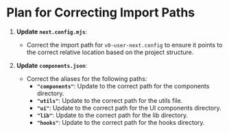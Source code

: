 # Plan for Correcting Import Paths

1. **Update `next.config.mjs`**:
   - Correct the import path for `v0-user-next.config` to ensure it points to the correct relative location based on the project structure.

2. **Update `components.json`**:
   - Correct the aliases for the following paths:
     - **`"components"`**: Update to the correct path for the components directory.
     - **`"utils"`**: Update to the correct path for the utils file.
     - **`"ui"`**: Update to the correct path for the UI components directory.
     - **`"lib"`**: Update to the correct path for the lib directory.
     - **`"hooks"`**: Update to the correct path for the hooks directory.
